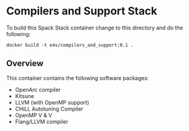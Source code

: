 # Compilers and Support Stack

To build this Spack Stack container change to this directory and do the
following:

```
docker build -t e4s/compilers_and_support:0.1 .
```

## Overview

This container contains the following software packages:

* OpenArc compiler
* Kitsune
* LLVM (with OpenMP support)
* CHiLL Autotuning Compiler
* OpenMP V & V
* Flang/LLVM compiler